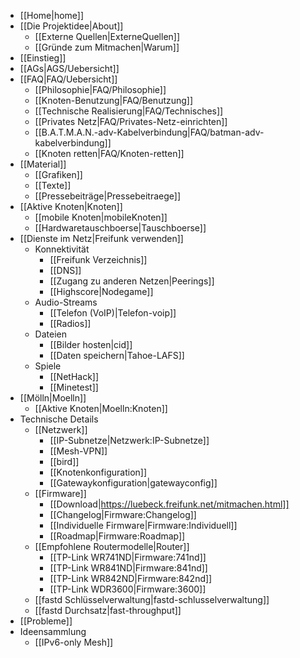  * [[Home|home]]
 * [[Die Projektidee|About]]
   * [[Externe Quellen|ExterneQuellen]]
   * [[Gründe zum Mitmachen|Warum]]
 * [[Einstieg]]
 * [[AGs|AGS/Uebersicht]]
 * [[FAQ|FAQ/Uebersicht]]
   * [[Philosophie|FAQ/Philosophie]]
   * [[Knoten-Benutzung|FAQ/Benutzung]]
   * [[Technische Realisierung|FAQ/Technisches]]
   * [[Privates Netz|FAQ/Privates-Netz-einrichten]]
   * [[B.A.T.M.A.N.-adv-Kabelverbindung|FAQ/batman-adv-kabelverbindung]]
   * [[Knoten retten|FAQ/Knoten-retten]]
 * [[Material]]
   * [[Grafiken]]
   * [[Texte]]
   * [[Pressebeiträge|Pressebeitraege]]
 * [[Aktive Knoten|Knoten]]
   * [[mobile Knoten|mobileKnoten]]
   * [[Hardwaretauschboerse|Tauschboerse]]
 * [[Dienste im Netz|Freifunk verwenden]]
   * Konnektivität
     * [[Freifunk Verzeichnis]]
     * [[DNS]]
     * [[Zugang zu anderen Netzen|Peerings]]
     * [[Highscore|Nodegame]]
   * Audio-Streams
     * [[Telefon (VoIP)|Telefon-voip]]
     * [[Radios]]
   * Dateien
     * [[Bilder hosten|cid]]
     * [[Daten speichern|Tahoe-LAFS]]
   * Spiele
     * [[NetHack]]
     * [[Minetest]]
 * [[Mölln|Moelln]]
   * [[Aktive Knoten|Moelln:Knoten]]
 * Technische Details
   * [[Netzwerk]]
     * [[IP-Subnetze|Netzwerk:IP-Subnetze]]
     * [[Mesh-VPN]]
     * [[bird]]
     * [[Knotenkonfiguration]]
     * [[Gatewaykonfiguration|gatewayconfig]]
   * [[Firmware]]
     * [[Download|https://luebeck.freifunk.net/mitmachen.html]]
     * [[Changelog|Firmware:Changelog]]
     * [[Individuelle Firmware|Firmware:Individuell]]
     * [[Roadmap|Firmware:Roadmap]]
   * [[Empfohlene Routermodelle|Router]]
     * [[TP-Link WR741ND|Firmware:741nd]]
     * [[TP-Link WR841ND|Firmware:841nd]]
     * [[TP-Link WR842ND|Firmware:842nd]]
     * [[TP-Link WDR3600|Firmware:3600]]
   * [[fastd Schlüsselverwaltung|fastd-schlusselverwaltung]]
   * [[fastd Durchsatz|fast-throughput]]
 * [[Probleme]]
 * Ideensammlung
   * [[IPv6-only Mesh]]